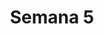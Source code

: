 ---
title: Semana 5
menu:
  sidebar:
    name: Semana 05
    identifier: gen_ia_semana_5
    parent: gen_ia
draft: false
---